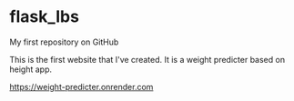 # flask_lbs
My first repository on GitHub

This is the first website that I've created. It is a weight predicter based on height app.

https://weight-predicter.onrender.com
